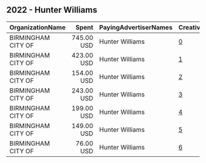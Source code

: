 ## 2022 - Hunter Williams 
|OrganizationName|Spent|PayingAdvertiserNames|CreativeUrls|Impressions|Genders|AgeBrackets|CountryCodes|BillingAddresses|CandidateBallotInformation|
|:---|---:|:---|:---|---:|:---|:---|:---|:---|:---|
|BIRMINGHAM  CITY OF|745.00 USD|Hunter Williams|[0](https://www.snap.com/political-ads/asset/1f120f720f5a33cb8bc1aafc7bd29e016fc129cfa16c1fdddc1a2c1f69b5f1f9?mediaType=mp4)|993,468|||united states|"2324 2nd Ave. ,Birmingham,35203,US"|Hunter Williams|
|BIRMINGHAM  CITY OF|423.00 USD|Hunter Williams|[1](https://www.snap.com/political-ads/asset/26fbe02b75268e1e3f753ae421e9e3ecb997681804c5570a839545dfd49b3b53?mediaType=mp4)|374,262|||united states|"2324 2nd Ave. ,Birmingham,35203,US"|Hunter Williams|
|BIRMINGHAM  CITY OF|154.00 USD|Hunter Williams|[2](https://www.snap.com/political-ads/asset/6a22fe74f820ee77ffe60460fb4a32920837706a100465837192454682f6ead1?mediaType=mp4)|166,889|||united states|"2324 2nd Ave. ,Birmingham,35203,US"|Hunter Williams|
|BIRMINGHAM  CITY OF|243.00 USD|Hunter Williams|[3](https://www.snap.com/political-ads/asset/10eae1baa03c46c1ccd89c81926266a1e0aa527a2802a6818c0ec10a93d44544?mediaType=mp4)|148,517|||united states|"2324 2nd Ave. ,Birmingham,35203,US"|Hunter Williams|
|BIRMINGHAM  CITY OF|199.00 USD|Hunter Williams|[4](https://www.snap.com/political-ads/asset/281adc2a0d0ae1bc375e55481bc7b1c1e4fb8ce0f55575512cc557a7db434375?mediaType=mp4)|126,534|||united states|"2324 2nd Ave. ,Birmingham,35203,US"|Hunter Williams|
|BIRMINGHAM  CITY OF|149.00 USD|Hunter Williams|[5](https://www.snap.com/political-ads/asset/81d99294586ab1e9fd0ccc63b75f4fd34297d8df5792fe15360cc0a47838988d?mediaType=mp4)|95,632|||united states|"2324 2nd Ave. ,Birmingham,35203,US"|Hunter Williams|
|BIRMINGHAM  CITY OF|76.00 USD|Hunter Williams|[6](https://www.snap.com/political-ads/asset/f6fd6bd8d4c24bfbed10be8d2e7e13d1b0994f6ed030e275a97bf5c08b680186?mediaType=mp4)|63,078|||united states|"2324 2nd Ave. ,Birmingham,35203,US"|Hunter Williams|
